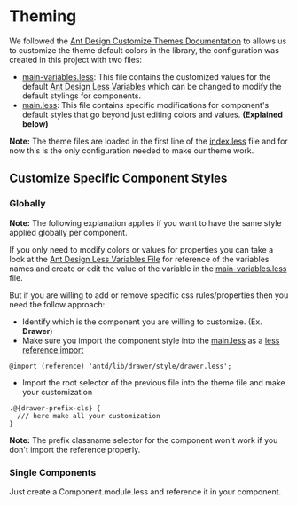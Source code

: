 # Theming

We followed the [Ant Design Customize Themes Documentation][1] to allows us to customize the theme default colors in the library, the configuration was created in this project with two files:

* [main-variables.less][2]: This file contains the customized values for the default [Ant Design Less Variables][3] which can be changed to modify the default stylings for components.
* [main.less][4]: This file contains specific modifications for component's default styles that go beyond just editing colors and values. **(Explained below)**

**Note:** The theme files are loaded in the first line of the [index.less](../src/index.less) file and for now this is the only configuration needed to make our theme work.

## Customize Specific Component Styles

### Globally

**Note:** The following explanation applies if you want to have the same style applied globally per component.

If you only need to modify colors or values for properties you can take a look at the [Ant Design Less Variables File][5] for reference of the variables names and create or edit the value of the variable in the [main-variables.less][2] file.

But if you are willing to add or remove specific css rules/properties then you need the follow approach:

* Identify which is the component you are willing to customize. (Ex. **Drawer**)
* Make sure you import the component style into the [main.less][4] as a [less reference import][6]

```
@import (reference) 'antd/lib/drawer/style/drawer.less';
```

* Import the root selector of the previous file into the theme file and make your customization

```
.@{drawer-prefix-cls} {
  /// here make all your customization
}
```

**Note:** The prefix classname selector for the component won't work if you don't import the reference properly.

### Single Components

Just create a Component.module.less and reference it in your component.

[1]: https://ant.design/docs/react/customize-theme
[2]: ../src/themes/main-variables.less
[3]: https://ant.design/docs/react/customize-theme#Ant-Design-Less-variables
[4]: ../src/themes/main.less
[5]: https://github.com/ant-design/ant-design/blob/master/components/style/themes/default.less
[6]: https://css-tricks.com/reference-imports-in-less-are-kinda-cool
